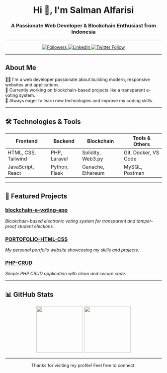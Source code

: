 <!-- HEADER -->
<h1 align="center">Hi 👋, I'm Salman Alfarisi</h1>
<h3 align="center">A Passionate Web Developer & Blockchain Enthusiast from Indonesia</h3>

---

<!-- BADGES -->
<p align="center">
  <a href="https://github.com/salmanalfarisi-hello">
    <img src="https://img.shields.io/github/followers/salmanalfarisi-hello?label=Followers&style=social" alt="Followers"/>
  </a>
  <a href="https://linkedin.com/in/salmanalfarisi" target="_blank">
    <img src="https://img.shields.io/badge/LinkedIn-Salman-blue?style=flat-square&logo=linkedin" alt="LinkedIn"/>
  </a>
  <a href="https://twitter.com/salmanalfarisi" target="_blank">
    <img src="https://img.shields.io/twitter/follow/salmanalfarisi?style=social" alt="Twitter Follow"/>
  </a>
</p>

---

<!-- ABOUT ME -->
## About Me

👨‍💻 I'm a web developer passionate about building modern, responsive websites and applications.  
🔗 Currently working on blockchain-based projects like a transparent e-voting system.  
🚀 Always eager to learn new technologies and improve my coding skills.  

---

<!-- SKILLS -->
## 🛠️ Technologies & Tools

| Frontend        | Backend          | Blockchain         | Tools & Others          |
| --------------- | ---------------- | ------------------ | ----------------------- |
| HTML, CSS, Tailwind | PHP, Laravel      | Solidity, Web3.py  | Git, Docker, VS Code    |
| JavaScript, React | Python, Flask    | Ganache, Ethereum  | MySQL, Postman          |

---

<!-- PROJECTS -->
## 🚀 Featured Projects

### [blockchain-e-voting-app](https://github.com/salmanalfarisi-hello/blockchain-e-voting-app)  
*Blockchain-based electronic voting system for transparent and tamper-proof student elections.*  

### [PORTOFOLIO-HTML-CSS](https://github.com/salmanalfarisi-hello/PORTOFOLIO-HTML-CSS)  
*My personal portfolio website showcasing my skills and projects.*  

### [PHP-CRUD](https://github.com/salmanalfarisi-hello/PHP-CRUD)  
*Simple PHP CRUD application with clean and secure code.*

---

<!-- STATISTICS -->
## 📊 GitHub Stats

<p align="center">
  <img height="150" src="https://github-readme-stats.vercel.app/api?username=salmanalfarisi-hello&show_icons=true&theme=radical" />
  <img height="150" src="https://github-readme-stats.vercel.app/api/top-langs/?username=salmanalfarisi-hello&layout=compact&theme=radical" />
</p>

---

<!-- FOOTER -->
<p align="center">Thanks for visiting my profile! Feel free to connect.</p>
